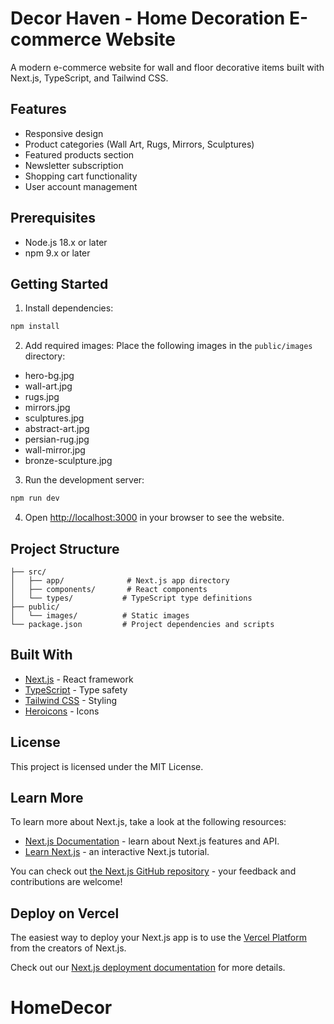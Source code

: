 # Decor Haven - Home Decoration E-commerce Website

A modern e-commerce website for wall and floor decorative items built with Next.js, TypeScript, and Tailwind CSS.

## Features

- Responsive design
- Product categories (Wall Art, Rugs, Mirrors, Sculptures)
- Featured products section
- Newsletter subscription
- Shopping cart functionality
- User account management

## Prerequisites

- Node.js 18.x or later
- npm 9.x or later

## Getting Started

1. Install dependencies:
```bash
npm install
```

2. Add required images:
Place the following images in the `public/images` directory:
- hero-bg.jpg
- wall-art.jpg
- rugs.jpg
- mirrors.jpg
- sculptures.jpg
- abstract-art.jpg
- persian-rug.jpg
- wall-mirror.jpg
- bronze-sculpture.jpg

3. Run the development server:
```bash
npm run dev
```

4. Open [http://localhost:3000](http://localhost:3000) in your browser to see the website.

## Project Structure

```
├── src/
│   ├── app/              # Next.js app directory
│   ├── components/       # React components
│   └── types/           # TypeScript type definitions
├── public/
│   └── images/          # Static images
└── package.json         # Project dependencies and scripts
```

## Built With

- [Next.js](https://nextjs.org/) - React framework
- [TypeScript](https://www.typescriptlang.org/) - Type safety
- [Tailwind CSS](https://tailwindcss.com/) - Styling
- [Heroicons](https://heroicons.com/) - Icons

## License

This project is licensed under the MIT License.

## Learn More

To learn more about Next.js, take a look at the following resources:

- [Next.js Documentation](https://nextjs.org/docs) - learn about Next.js features and API.
- [Learn Next.js](https://nextjs.org/learn) - an interactive Next.js tutorial.

You can check out [the Next.js GitHub repository](https://github.com/vercel/next.js) - your feedback and contributions are welcome!

## Deploy on Vercel

The easiest way to deploy your Next.js app is to use the [Vercel Platform](https://vercel.com/new?utm_medium=default-template&filter=next.js&utm_source=create-next-app&utm_campaign=create-next-app-readme) from the creators of Next.js.

Check out our [Next.js deployment documentation](https://nextjs.org/docs/app/building-your-application/deploying) for more details.
# HomeDecor
